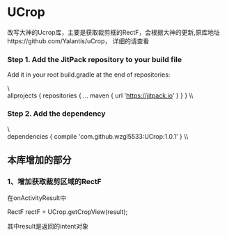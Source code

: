 # UCrop

改写大神的Ucrop库，主要是获取裁剪框的RectF，会根据大神的更新,原库地址https://github.com/Yalantis/uCrop，
详细的请查看

### Step 1. Add the JitPack repository to your build file

Add it in your root build.gradle at the end of repositories:

\\\
allprojects {
		repositories {
			...
			maven { url 'https://jitpack.io' }
		}
	}
\\\

### Step 2. Add the dependency

\\\
dependencies {
	        compile 'com.github.wzgl5533:UCrop:1.0.1'
	}
\\\

## 本库增加的部分

### 1、增加获取裁剪区域的RectF

在onActivityResult中

RectF rectF = UCrop.getCropView(result);

其中result是返回的intent对象
